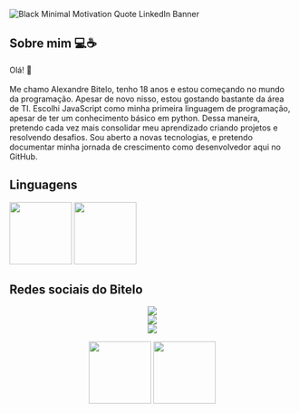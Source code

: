 

![Black Minimal Motivation Quote LinkedIn Banner](https://github.com/AlexandreBitelo/AlexandreBitelo/assets/142456940/a8c9410d-9351-495b-a5db-77b76fb129f0)







## Sobre mim 💻☕

<p>
Olá! 👋 
  <br></br>
  Me chamo Alexandre Bitelo, tenho 18 anos e estou começando no mundo da programação. Apesar de novo nisso, estou gostando bastante da área de TI. Escolhi JavaScript como minha primeira linguagem de programação, apesar de ter um conhecimento básico em python. Dessa maneira, pretendo cada vez mais consolidar meu aprendizado criando projetos e resolvendo desafios. Sou aberto a novas tecnologias, e pretendo documentar minha jornada de crescimento como desenvolvedor aqui no GitHub.
</p>

## Linguagens
<img height = "110em" src="https://cdn.jsdelivr.net/gh/devicons/devicon/icons/javascript/javascript-original.svg" /> <img height = "110em" src="https://cdn.jsdelivr.net/gh/devicons/devicon/icons/python/python-original-wordmark.svg" />
          
          
          


## Redes sociais do Bitelo

<div align = "middle" colspan> 

  <nav><a href="#" target="_blank"><img src="https://img.shields.io/badge/-Instagram-%23E4405F?style=for-the-badge&logo=instagram&logoColor=white" target="_blank"></a></nav>

  <nav><a href = "#"><img src="https://img.shields.io/badge/-Gmail-%23333?style=for-the-badge&logo=gmail&logoColor=white" target="_blank"></a></nav>
 
  <nav><a href="#" target="_blank"><img src="https://img.shields.io/badge/-LinkedIn-%230077B5?style=for-the-badge&logo=linkedin&logoColor=white" target="_blank"></a></nav>
 
</div>





<p align = "center">
  <img height = "110em" src="https://github-readme-stats.vercel.app/api/top-langs/?username=AlexandreBitelo&hide_progress=false">
  <img height = "110em" src = "https://github-readme-stats.vercel.app/api?username=AlexandreBitelo&show_icons=true&hide=contribs,prs&cache_seconds=86400&theme=dark">

</p>





<!--
[![FreeCodeCamp](https://img.shields.io/badge/-FreeCodeCamp-0A0A23?style=for-the-badge&logo=FreeCodeCamp&logoColor=white&link=https://www.freecodecamp.org/melvinaguilar)](https://www.freecodecamp.org/melvinaguilar)&nbsp;
[![nome](url)&nbsp;

